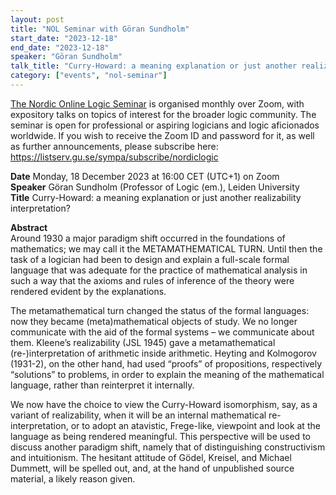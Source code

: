 ```yaml
---
layout: post
title: "NOL Seminar with Göran Sundholm"
start_date: "2023-12-18"
end_date: "2023-12-18"
speaker: "Göran Sundholm"
talk_title: "Curry-Howard: a meaning explanation or just another realizability interpretation?"
category: ["events", "nol-seminar"]
---
```

[The Nordic Online Logic Seminar](/the-NOL-seminar.html)
is organised monthly over Zoom, with expository talks on topics of interest for
the broader logic community. The seminar is open for professional or aspiring
logicians and logic aficionados worldwide. If you wish to receive the Zoom ID
and password for it, as well as further announcements, please subscribe here:  
<https://listserv.gu.se/sympa/subscribe/nordiclogic>

**Date** Monday, 18 December 2023 at 16:00 CET (UTC+1) on Zoom  
**Speaker** Göran Sundholm (Professor of Logic (em.), Leiden University  
**Title** Curry-Howard: a meaning explanation or just another realizability interpretation?  

**Abstract**  
Around 1930 a major paradigm shift occurred in the foundations of mathematics;
we may call it the METAMATHEMATICAL TURN. Until then the task of a logician had
been to design and explain a full-scale formal language that was adequate for
the practice of mathematical analysis in such a way that the axioms and rules of
inference of the theory were rendered evident by the explanations.

The metamathematical turn changed the status of the formal languages: now they
became (meta)mathematical objects of study. We no longer communicate with the
aid of the formal systems – we communicate about them. Kleene’s realizability
(JSL 1945) gave a metamathematical (re-)interpretation of arithmetic inside
arithmetic. Heyting and Kolmogorov (1931-2), on the other hand, had used
“proofs” of propositions, respectively “solutions” to problems, in order to
explain the meaning of the mathematical language, rather than reinterpret it
internally.

We now have the choice to view the Curry-Howard isomorphism, say, as a variant
of realizability, when it will be an internal mathematical re-interpretation, or
to adopt an atavistic, Frege-like, viewpoint and look at the language as being
rendered meaningful. This perspective will be used to discuss another paradigm
shift, namely that of distinguishing constructivism and intuitionism. The
hesitant attitude of Gödel, Kreisel, and Michael Dummett, will be spelled out,
and, at the hand of unpublished source material, a likely reason given.
